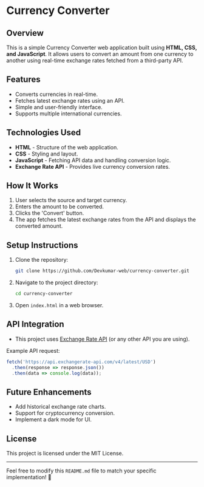 # Currency Converter

## Overview
This is a simple Currency Converter web application built using **HTML, CSS, and JavaScript**. It allows users to convert an amount from one currency to another using real-time exchange rates fetched from a third-party API.

## Features
- Converts currencies in real-time.
- Fetches latest exchange rates using an API.
- Simple and user-friendly interface.
- Supports multiple international currencies.

## Technologies Used
- **HTML** - Structure of the web application.
- **CSS** - Styling and layout.
- **JavaScript** - Fetching API data and handling conversion logic.
- **Exchange Rate API** - Provides live currency conversion rates.

## How It Works
1. User selects the source and target currency.
2. Enters the amount to be converted.
3. Clicks the 'Convert' button.
4. The app fetches the latest exchange rates from the API and displays the converted amount.

## Setup Instructions
1. Clone the repository:
   ```sh
   git clone https://github.com/Devkumar-web/currency-converter.git
   ```
2. Navigate to the project directory:
   ```sh
   cd currency-converter
   ```
3. Open `index.html` in a web browser.

## API Integration
- This project uses [Exchange Rate API](https://www.exchangerate-api.com/) (or any other API you are using).

Example API request:
```js
fetch('https://api.exchangerate-api.com/v4/latest/USD')
  .then(response => response.json())
  .then(data => console.log(data));
```

## Future Enhancements
- Add historical exchange rate charts.
- Support for cryptocurrency conversion.
- Implement a dark mode for UI.

## License
This project is licensed under the MIT License.

---
Feel free to modify this `README.md` file to match your specific implementation! 🚀

